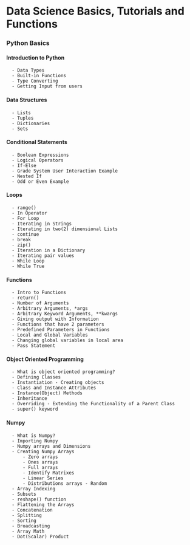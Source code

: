 # Data Science Basics, Tutorials and Functions

### Python Basics

#### Introduction to Python

      - Data Types
      - Built-in Functions
      - Type Converting
      - Getting Input from users

#### Data Structures

      - Lists
      - Tuples
      - Dictionaries
      - Sets

#### Conditional Statements

      - Boolean Expressions
      - Logical Operators
      - If-Else
      - Grade System User Interaction Example
      - Nested If
      - Odd or Even Example

#### Loops

      - range()
      - In Operator
      - For Loop
      - Iterating in Strings
      - Iterating in two(2) dimensional Lists
      - continue
      - break
      - zip()
      - Iteration in a Dictionary
      - Iterating pair values
      - While Loop
      - While True

#### Functions

      - Intro to Functions
      - return()
      - Number of Arguments
      - Arbitrary Arguments, *args
      - Arbitrary Keyword Arguments, **kwargs
      - Giving output with Information
      - Functions that have 2 parameters
      - Predefined Parameters in Functions
      - Local and Global Variables
      - Changing global variables in local area
      - Pass Statement
      

#### Object Oriented Programming      
      
      - What is object oriented programming?
      - Defining Classes
      - Instantiation - Creating objects
      - Class and Instance Attributes
      - Instance(Object) Methods
      - Inheritance
      - Overriding - Extending the Functionality of a Parent Class
      - super() keyword
   
#### Numpy

      - What is Numpy?
      - Importing Numpy
      - Numpy arrays and Dimensions
      - Creating Numpy Arrays
          - Zero arrays
          - Ones arrays
          - Full arrays
          - Identify Matrixes
          - Linear Series
          - Distributions arrays - Random
      - Array Indexing
      - Subsets
      - reshape() function
      - Flattening the Arrays
      - Concatenation
      - Splitting
      - Sorting
      - Broadcasting
      - Array Math
      - Dot(Scalar) Product
    
      
      
      
      
      
